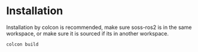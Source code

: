# Installation

Installation by colcon is recommended, make sure soss-ros2 is in the same workspace, or make sure it is sourced if its in another workspace.

```
colcon build
```